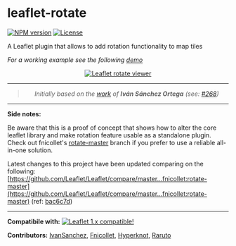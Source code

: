 # leaflet-rotate

[![NPM version](https://img.shields.io/npm/v/leaflet-rotate.svg?color=red)](https://www.npmjs.com/package/leaflet-rotate)
[![License](https://img.shields.io/badge/license-GPL%203-blue.svg?style=flat)](LICENSE)

A Leaflet plugin that allows to add rotation functionality to map tiles

_For a working example see the following [demo](https://raruto.github.io/leaflet-rotate/examples/leaflet-rotate.html)_

<p align="center">
    <a href="https://raruto.github.io/leaflet-rotate/examples/leaflet-rotate.html"><img src="https://raruto.github.io/img/leaflet-rotate.png" alt="Leaflet rotate viewer" /></a>
</p>

---

<blockquote>
    <p align="center">
        <em>Initially based on the <a href="https://github.com/Leaflet/Leaflet/tree/rotate">work</a> of <strong>Iván Sánchez Ortega</strong> (see: <a href="https://github.com/Leaflet/Leaflet/issues/268">#268</a>)</em>
    </p>
</blockquote>

---

**Side notes:**

Be aware that this is a proof of concept that shows how to alter the core leaflet library and make rotation feature usable as a standalone plugin. Check out fnicollet's [rotate-master](https://github.com/fnicollet/Leaflet/tree/rotate-master) branch if you prefer to use a reliable all-in-one solution.

Latest changes to this project have been updated comparing on the following: [https://github.com/Leaflet/Leaflet/compare/master...fnicollet:rotate-master](https://github.com/Leaflet/Leaflet/compare/master...fnicollet:rotate-master) (ref: [bac6c7d](https://github.com/fnicollet/Leaflet/tree/4ab6342f74516e7087dcd2ae786c721f36addf9e))

---

**Compatibile with:**
[![Leaflet 1.x compatible!](https://img.shields.io/badge/Leaflet-1.7-1EB300.svg?style=flat)](http://leafletjs.com/reference.html)

**Contributors:** [IvanSanchez](https://github.com/IvanSanchez), [Fnicollet](https://github.com/fnicollet/Leaflet/tree/rotate-master), [Hyperknot](https://github.com/hyperknot), [Raruto](https://github.com/Raruto/leaflet-rotate)
